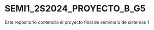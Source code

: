 # SEMI1_2S2024_PROYECTO_B_G5
Este repositorio contendra el proyecto final de seminario de sistemas 1
